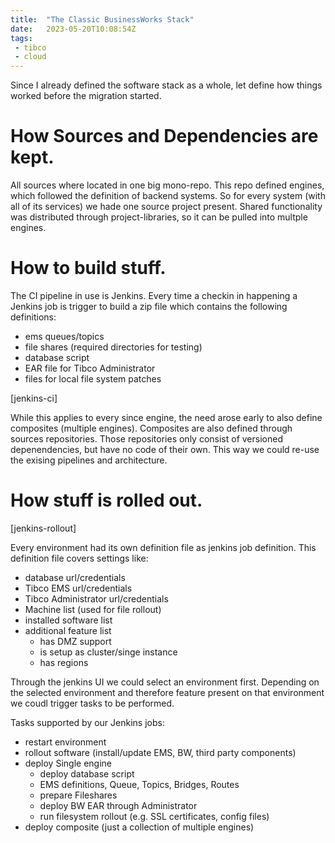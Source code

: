 ```yaml
---
title:  "The Classic BusinessWorks Stack"
date:   2023-05-20T10:08:54Z
tags:
 - tibco
 - cloud
---
```

Since I already defined the software stack as a whole, let define how things worked before the migration started.

# How Sources and Dependencies are kept.

All sources where located in one big mono-repo.
This repo defined engines, which followed the definition of backend systems.
So for every system (with all of its services) we hade one source project present.
Shared functionality was distributed through project-libraries, so it can be pulled into multple engines.

# How to build stuff.

The CI pipeline in use is Jenkins. Every time a checkin in happening a Jenkins job is trigger to build a zip file which contains the following definitions:
- ems queues/topics
- file shares (required directories for testing)
- database script
- EAR file for Tibco Administrator
- files for local file system patches

[jenkins-ci]

While this applies to every since engine, the need arose early to also define composites (multiple engines).
Composites are also defined through sources repositories. Those repositories only consist of versioned depenendencies, but have no code of their own. This way we could re-use the exising pipelines and architecture.

# How stuff is rolled out.

[jenkins-rollout]

Every environment had its own definition file as jenkins job definition.
This definition file covers settings like:
- database url/credentials
- Tibco EMS url/credentials
- Tibco Administrator url/credentials
- Machine list (used for file rollout)
- installed software list
- additional feature list
    - has DMZ support
    - is setup as cluster/singe instance
    - has regions

Through the jenkins UI we could select an environment first. Depending on the selected environment and therefore feature present on that environment we coudl trigger tasks to be performed.

Tasks supported by our Jenkins jobs:
- restart environment
- rollout software (install/update EMS, BW, third party components)
- deploy Single engine
    - deploy database script
    - EMS definitions, Queue, Topics, Bridges, Routes
    - prepare Fileshares
    - deploy BW EAR through Administrator
    - run filesystem rollout (e.g. SSL certificates, config files)
- deploy composite (just a collection of multiple engines)